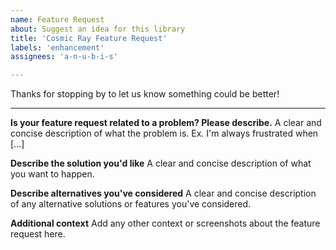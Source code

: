 ```yaml
---
name: Feature Request
about: Suggest an idea for this library
title: 'Cosmic Ray Feature Request'
labels: 'enhancement'
assignees: 'a-n-u-b-i-s'

---
```


Thanks for stopping by to let us know something could be better!

---

 **Is your feature request related to a problem? Please describe.**
A clear and concise description of what the problem is. Ex. I'm always frustrated when [...]

 **Describe the solution you'd like**
A clear and concise description of what you want to happen.

 **Describe alternatives you've considered**
A clear and concise description of any alternative solutions or features you've considered.

 **Additional context**
Add any other context or screenshots about the feature request here.
